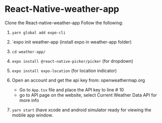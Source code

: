 # React-Native-weather-app 
Clone the React-native-weather-app
Follow the following:

1. `yarn global add expo-cli`
2. `expo init weather-app (install expo in weather-app folder)
3. `cd weather-app/`
4. `expo install @react-native-picker/picker` (for dropdown)
5. `expo install expo-location` (for location indicator)

6. Open an account and get the api key from: openweathermap.org
      - Go to `App.tsx` file and place the API key to line # 10
      - go to API page on the website, select Current Weather Data API for more info
    
7. `yarn start` (have xcode and android simulator ready for viewing the mobile app window. 
